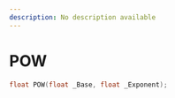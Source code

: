 ```yaml
---
description: No description available 
---
```


# POW

```cpp
float POW(float _Base, float _Exponent);
```
